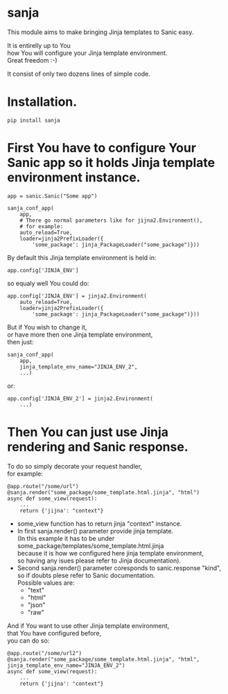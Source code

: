 sanja
=====

This module aims to make bringing Jinja templates to Sanic easy.  

It is entirelly up to You  
how You will configure your Jinja template environment.  
Great freedom :-)  

It consist of only two dozens lines of simple code.  

# Installation.  

    pip install sanja  

# First You have to configure Your Sanic app so it holds Jinja template environment instance.  

    app = sanic.Sanic("Some app")  

    sanja_conf_app(  
        app,  
        # There go normal parameters like for jijna2.Environment(),  
        # for example:  
        auto_reload=True,  
        loader=jinja2PrefixLoader({  
            'some_package': jinja_PackageLoader("some_package")}))  

By default this Jinja template environment is held in:  

    app.config['JINJA_ENV']  

so equaly well You could do:  

    app.config['JINJA_ENV'] = jinja2.Environment(  
        auto_reload=True,  
        loader=jinja2PrefixLoader({  
            'some_package': jinja_PackageLoader("some_package")}))  

But if You wish to change it,  
or have more then one Jinja template environment,  
then just:  

    sanja_conf_app(  
        app,  
        jinja_template_env_name="JINJA_ENV_2",  
        ...)  

or:  

    app.config['JINJA_ENV_2'] = jinja2.Environment(  
        ...)  


# Then You can just use Jinja rendering and Sanic response.  

To do so simply decorate your request handler,  
for example:  

    @app.route("/some/url")  
    @sanja.render("some_package/some_template.html.jinja", "html")  
    async def some_view(request):  
        ...  
        return {'jijna': "context"}  

* some\_view function has to return jinja "context" instance.  
* In first sanja.render() parameter provide jinja template.  
  (In this example it has to be under  
      some\_package/templates/some_template.html.jinja  
  because it is how we configured here jinja template environment,  
  so having any isues please refer to Jinja documentation).  
* Second sanja.render() parameter coresponds to sanic.response "kind",  
  so if doubts plese refer to Sanic documentation.  
  Possible values are:  
  * "text"  
  * "html"  
  * "json"  
  * "raw"  

And if You want to use other Jinja template environment,  
that You have configured before,  
you can do so:  

    @app.route("/some/url2")  
    @sanja.render("some_package/some_template.html.jinja", "html", jinja_template_env_name="JINJA_ENV_2")  
    async def some_view(request):  
        ...  
        return {'jijna': "context"}  
